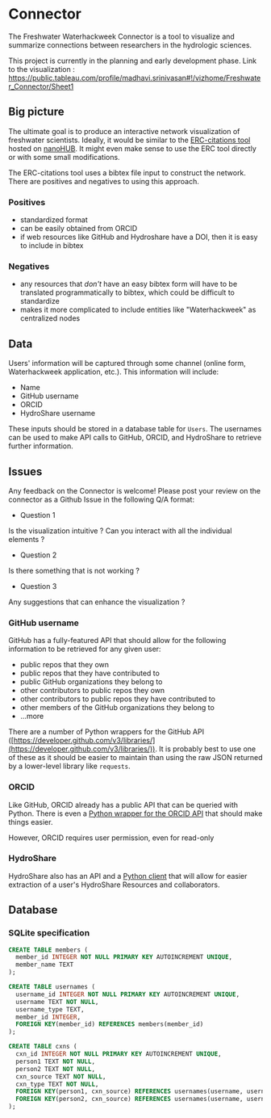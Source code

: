 # Connector

The Freshwater Waterhackweek Connector is a tool to visualize and summarize connections between researchers in the hydrologic sciences.

This project is currently in the planning and early development phase.
Link to the visualization : https://public.tableau.com/profile/madhavi.srinivasan#!/vizhome/Freshwater_Connector/Sheet1

## Big picture

The ultimate goal is to produce an interactive network visualization of freshwater scientists. Ideally, it would be similar to the [ERC-citations tool](https://github.com/cns-iu/ERC-Client) hosted on [nanoHUB](https://nanohub.org/erc-citations). It might even make sense to use the ERC tool directly or with some small modifications.

The ERC-citations tool uses a bibtex file input to construct the network. There are positives and negatives to using this approach.

### Positives

- standardized format
- can be easily obtained from ORCID
- if web resources like GitHub and Hydroshare have a DOI, then it is easy to include in bibtex

### Negatives

- any resources that *don't* have an easy bibtex form will have to be translated programmatically to bibtex, which could be difficult to standardize
- makes it more complicated to include entities like "Waterhackweek" as centralized nodes

## Data

Users' information will be captured through some channel (online form, Waterhackweek application, etc.). This information will include:

- Name
- GitHub username
- ORCID
- HydroShare username

These inputs should be stored in a database table for `Users`. The usernames can be used to make API calls to GitHub, ORCID, and HydroShare to retrieve further information.

## Issues
Any feedback on the Connector is welcome!
Please post your review on the connector as a Github Issue in the following Q/A format:

- Question 1

Is the visualization intuitive ? Can you interact with all the individual elements ?

- Question 2

Is there something that is not working ?

- Question 3

Any suggestions that can enhance the visualization ?


### GitHub username

GitHub has a fully-featured API that should allow for the following information to be retrieved for any given user:

- public repos that they own
- public repos that they have contributed to
- public GitHub organizations they belong to
- other contributors to public repos they own
- other contributors to public repos they have contributed to
- other members of the GitHub organizations they belong to
- ...more

There are a number of Python wrappers for the GitHub API ([https://developer.github.com/v3/libraries/](https://developer.github.com/v3/libraries/)). It is probably best to use one of these as it should be easier to maintain than using the raw JSON returned by a lower-level library like `requests`.

### ORCID

Like GitHub, ORCID already has a public API that can be queried with Python. There is even a [Python wrapper for the ORCID API](https://github.com/ORCID/python-orcid) that should make things easier.

However, ORCID requires user permission, even for read-only

### HydroShare

HydroShare also has an API and a [Python client](https://hs-restclient.readthedocs.io/en/latest/) that will allow for easier extraction of a user's HydroShare Resources and collaborators.

## Database

### SQLite specification

```sql
CREATE TABLE members (
  member_id INTEGER NOT NULL PRIMARY KEY AUTOINCREMENT UNIQUE,
  member_name TEXT
);

CREATE TABLE usernames (
  username_id INTEGER NOT NULL PRIMARY KEY AUTOINCREMENT UNIQUE,
  username TEXT NOT NULL,
  username_type TEXT,
  member_id INTEGER,
  FOREIGN KEY(member_id) REFERENCES members(member_id)
);

CREATE TABLE cxns (
  cxn_id INTEGER NOT NULL PRIMARY KEY AUTOINCREMENT UNIQUE,
  person1 TEXT NOT NULL,
  person2 TEXT NOT NULL,
  cxn_source TEXT NOT NULL,
  cxn_type TEXT NOT NULL,
  FOREIGN KEY(person1, cxn_source) REFERENCES usernames(username, username_type),
  FOREIGN KEY(person2, cxn_source) REFERENCES usernames(username, username_type)
);
```
